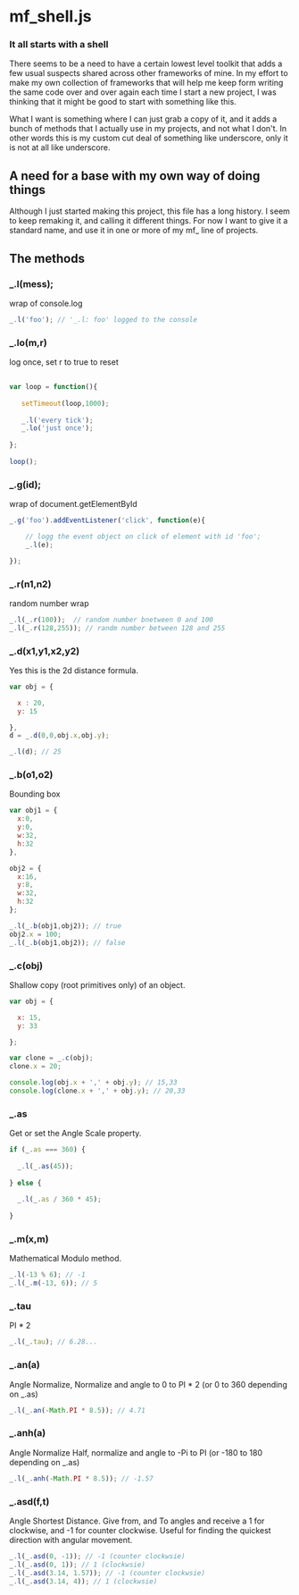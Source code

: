 # mf_shell.js
### It all starts with a shell

There seems to be a need to have a certain lowest level toolkit that adds a few usual suspects shared across other frameworks of mine. In my effort to make my own collection of frameworks that will help me keep form writing the same code over and over again each time I start a new project, I was thinking that it might be good to start with something like this.

What I want is something where I can just grab a copy of it, and it adds a bunch of methods that I actually use in my projects, and not what I don't. In other words this is my custom cut deal of something like underscore, only it is not at all like underscore.

## A need for a base with my own way of doing things

Although I just started making this project, this file has a long history. I seem to keep remaking it, and calling it different things. For now I want to give it a standard name, and use it in one or more of my mf_ line of projects.

## The methods

### _.l(mess);

wrap of console.log

```js
_.l('foo'); // '_.l: foo' logged to the console
```

### _.lo(m,r)

log once, set r to true to reset

```js
 
var loop = function(){
 
   setTimeout(loop,1000);
   
   _.l('every tick');
   _.lo('just once');
 
};
 
loop();
```

### _.g(id);

wrap of document.getElementById

```js
_.g('foo').addEventListener('click', function(e){

    // logg the event object on click of element with id 'foo';
    _.l(e);

});
```

### _.r(n1,n2)

random number wrap

```js
_.l(_.r(100));  // random number bnetween 0 and 100
_.l(_.r(128,255)); // randm number between 128 and 255
```

### _.d(x1,y1,x2,y2)

Yes this is the 2d distance formula.

```js
var obj = {

  x : 20,
  y: 15

},
d = _.d(0,0,obj.x,obj.y);

_.l(d); // 25
```

### _.b(o1,o2)

Bounding box

```js
var obj1 = {
  x:0,
  y:0,
  w:32,
  h:32
},

obj2 = {
  x:16,
  y:8,
  w:32,
  h:32
};

_.l(_.b(obj1,obj2)); // true
obj2.x = 100;
_.l(_.b(obj1,obj2)); // false
```

### _.c(obj)

Shallow copy (root primitives only) of an object.

```js
var obj = {

  x: 15,
  y: 33

};

var clone = _.c(obj);
clone.x = 20;

console.log(obj.x + ',' + obj.y); // 15,33
console.log(clone.x + ',' + obj.y); // 20,33
```

### _.as

Get or set the Angle Scale property.

```js
if (_.as === 360) {
 
  _.l(_.as(45));
 
} else {
 
  _.l(_.as / 360 * 45);
 
}
```

### _.m(x,m)

Mathematical Modulo method.

```js
_.l(-13 % 6); // -1
_.l(_.m(-13, 6)); // 5
```

### _.tau

PI * 2

```js
_.l(_.tau); // 6.28...
```

### _.an(a)

Angle Normalize, Normalize and angle to 0 to PI * 2 (or 0 to 360 depending on _.as)

```js
_.l(_.an(-Math.PI * 8.5)); // 4.71
```

### _.anh(a)


Angle Normalize Half, normalize and angle to -Pi to PI (or -180 to 180 depending on _.as)

```js
_.l(_.anh(-Math.PI * 8.5)); // -1.57
```

### _.asd(f,t)

Angle Shortest Distance. Give from, and To angles and receive a 1 for clockwise, and -1 for counter clockwise. Useful for finding the quickest direction with angular movement.

```js
_.l(_.asd(0, -1)); // -1 (counter clockwsie)
_.l(_.asd(0, 1)); // 1 (clockwsie)
_.l(_.asd(3.14, 1.57)); // -1 (counter clockwsie)
_.l(_.asd(3.14, 4)); // 1 (clockwsie)
```